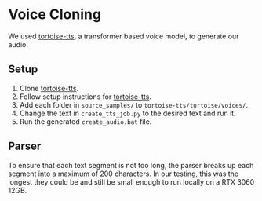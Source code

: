 # Voice Cloning

We used [tortoise-tts](https://github.com/neonbjb/tortoise-tts), a transformer based voice model, to generate our audio.

## Setup

1. Clone [tortoise-tts](https://github.com/neonbjb/tortoise-tts).
2. Follow setup instructions for [tortoise-tts](https://github.com/neonbjb/tortoise-tts).
3. Add each folder in `source_samples/` to `tortoise-tts/tortoise/voices/`.
4. Change the text in `create_tts_job.py` to the desired text and run it.
5. Run the generated `create_audio.bat` file.

## Parser

To ensure that each text segment is not too long, the parser breaks up each segment into a maximum of 200 characters. In our testing, this was the longest they could be and still be small enough to run locally on a RTX 3060 12GB.
